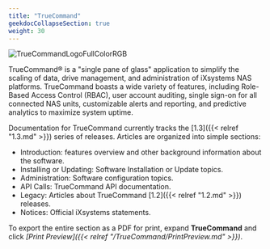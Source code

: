 ```yaml
---
title: "TrueCommand"
geekdocCollapseSection: true
weight: 30
---
```


![TrueCommandLogoFullColorRGB](/images/truecommand-logo-full-color-rgb.png)

TrueCommand® is a "single pane of glass" application to simplify the scaling of data, drive management, and administration of iXsystems NAS platforms.
TrueCommand boasts a wide variety of features, including Role-Based Access Control (RBAC), user account auditing, single sign-on for all connected NAS units, customizable alerts and reporting, and predictive analytics to maximize system uptime.

Documentation for TrueCommand currently tracks the [1.3]({{< relref "1.3.md" >}}) series of releases.
Articles are organized into simple sections:

* Introduction: features overview and other background information about the software.
* Installing or Updating: Software Installation or Update topics.
* Administration: Software configuration topics.
* API Calls: TrueCommand API documentation.
* Legacy: Articles about TrueCommand [1.2]({{< relref "1.2.md" >}}) releases.
* Notices: Official iXsystems statements.

To export the entire section as a PDF for print, expand **TrueCommand** and click *[Print Preview]({{< relref "/TrueCommand/PrintPreview.md" >}})*.

